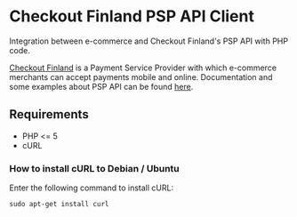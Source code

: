 # Checkout Finland PSP API Client

Integration between e-commerce and Checkout Finland's PSP API with PHP code.

[Checkout Finland](https://www.checkout.fi/) is a Payment Service Provider with which e-commerce merchants can accept payments mobile and online. Documentation and some examples about PSP API can be found [here](https://checkoutfinland.github.io/psp-api/#/).

## Requirements

- PHP <= 5
- cURL

### How to install cURL to Debian / Ubuntu

Enter the following command to install cURL:
```Shell
sudo apt-get install curl
```
